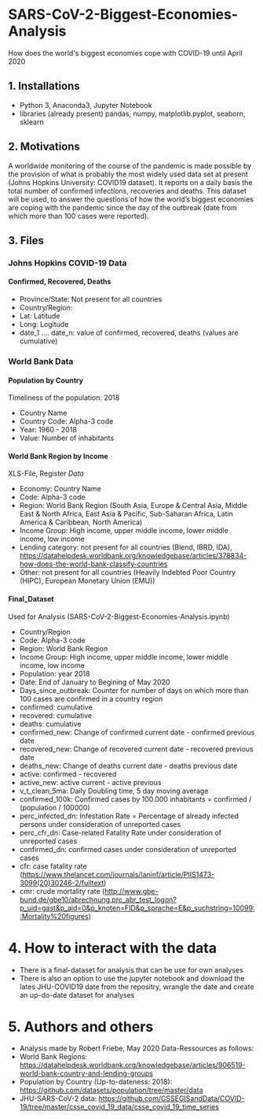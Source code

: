 # SARS-CoV-2-Biggest-Economies-Analysis
How does the world's biggest economies cope with COVID-19 until April 2020

## 1. Installations
- Python 3, Anaconda3, Jupyter Notebook
- libraries (already present) pandas, numpy, matplotlib.pyplot, seaborn, sklearn

## 2. Motivations

A worldwide monitoring of the course of the pandemic is made possible by the provision of what is probably the most widely used data set at present (Johns Hopkins University: COVID19 dataset). It reports on a daily basis the total number of confirmed infections, recoveries and deaths. This dataset will be used, to answer the questions of how the world’s biggest economies are coping with the pandemic since the day of the outbreak (date from which more than 100 cases were reported).

## 3. Files

### Johns Hopkins COVID-19 Data
#### Confirmed, Recovered, Deaths
- Province/State: Not present for all countries
- Country/Region: 
- Lat: Latitude
- Long: Logitude
- date_1 .... date_n: value of confirmed, recovered, deaths (values are cumulative)

### World Bank Data

#### Population by Country
Timeliness of the population: 2018
- Country Name
- Country Code: Alpha-3 code
- Year: 1960 - 2018
- Value: Number of inhabitants

#### World Bank Region by Income
XLS-File, Register *Data*
- Economy: Country Name
- Code: Alpha-3 code
- Region: World Bank Region (South Asia, Europe & Central Asia, Middle East & North Africa, East Asia & Pacific, Sub-Saharan Africa, Latin America & Caribbean, North America)
- Income Group: High income, upper middle income, lower middle income, low income
- Lending category: not present for all countries (Blend, IBRD, IDA), https://datahelpdesk.worldbank.org/knowledgebase/articles/378834-how-does-the-world-bank-classify-countries 
- Other: not present for all countries (Heavily Indebted Poor Country (HIPC), European Monetary Union (EMU))

#### Final_Dataset 
Used for Analysis (SARS-CoV-2-Biggest-Economies-Analysis.ipynb)
- Country/Region
- Code: Alpha-3 code
- Region: World Bank Region
- Income Group: High income, upper middle income, lower middle income, low income
- Population: year 2018
- Date: End of January to Begining of May 2020
- Days_since_outbreak: Counter for number of days on which more than 100 cases are confirmed in a country region
- confirmed: cumulative
- recovered: cumulative
- deaths: cumulative
- confirmed_new: Change of confirmed current date - confirmed previous date
- recovered_new: Change of recovered current date - recovered previous date
- deaths_new: Change of deaths current date - deaths previous date
- active: confirmed - recovered
- active_new: active current - active previous
- v_t_clean_5ma: Daily Doubling time, 5 day moving average
- confirmed_100k: Confirmed cases by 100.000 inhabitants = confirmed / (population / 100000)
- perc_infected_dn: Infestation Rate = Percentage of already infected persons under consideration of unreported cases
- perc_cfr_dn: Case-related Fatality Rate under consideration of unreported cases
- confirmed_dn: confirmed cases under consideration of unreported cases
- cfr: case fatality rate (https://www.thelancet.com/journals/laninf/article/PIIS1473-3099(20)30246-2/fulltext)
- cmr: crude mortality rate (http://www.gbe-bund.de/gbe10/abrechnung.prc_abr_test_logon?p_uid=gast&p_aid=0&p_knoten=FID&p_sprache=E&p_suchstring=10099::Mortality%20figures)


# 4. How to interact with the data
- There is a final-dataset for analysis that can be use for own analyses
- There is also an option to use the jupyter notebook and download the lates JHU-COVID19 date from the repositry, wrangle the date and create an up-do-date dataset for analyses

# 5. Authors and others
- Analysis made by Robert Friebe, May 2020
Data-Ressources as follows:
- World Bank Regions: https://datahelpdesk.worldbank.org/knowledgebase/articles/906519-world-bank-country-and-lending-groups
- Population by Country (Up-to-dateness: 2018): https://github.com/datasets/population/tree/master/data
- JHU-SARS-CoV-2 data: https://github.com/CSSEGISandData/COVID-19/tree/master/csse_covid_19_data/csse_covid_19_time_series
